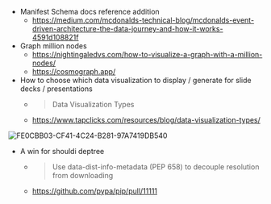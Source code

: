 - Manifest Schema docs reference addition
  - https://medium.com/mcdonalds-technical-blog/mcdonalds-event-driven-architecture-the-data-journey-and-how-it-works-4591d108821f
- Graph million nodes
  - https://nightingaledvs.com/how-to-visualize-a-graph-with-a-million-nodes/
  - https://cosmograph.app/
- How to choose which data visualization to display / generate for slide decks / presentations
  - > Data Visualization Types
  - https://www.tapclicks.com/resources/blog/data-visualization-types/

![FE0CBB03-CF41-4C24-B281-97A7419DB540](https://user-images.githubusercontent.com/5950433/189486866-014dd24a-5f7a-4370-9fbd-d476231fd558.jpeg)

- A win for shouldi deptree
  - > Use data-dist-info-metadata (PEP 658) to decouple resolution from downloading
  - https://github.com/pypa/pip/pull/11111